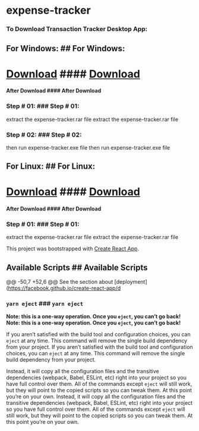 # expense-tracker


### To Download Transaction Tracker Desktop App:
## For Windows:	## For Windows:
# [Download](https://drive.google.com/file/d/1dv-GJDZLjfy4xcPaCBpHiTFl7DCsukTO/view?usp=sharing)	#### [Download](https://drive.google.com/file/d/1dv-GJDZLjfy4xcPaCBpHiTFl7DCsukTO/view?usp=sharing)


#### After Download 	#### After Download 
### Step # 01:	### Step # 01:
extract the expense-tracker.rar file	  extract the expense-tracker.rar file
### Step # 02:	### Step # 02:
then run expense-tracker.exe file	  then run expense-tracker.exe file



## For Linux:	## For Linux:
# [Download](https://drive.google.com/file/d/1vwYbDozYFumzH9u9W86q1YDmwqa75GlR/view?usp=sharing)	#### [Download](https://drive.google.com/file/d/1vwYbDozYFumzH9u9W86q1YDmwqa75GlR/view?usp=sharing)
#### After Download 	#### After Download 
### Step # 01:	### Step # 01:
extract the expense-tracker.rar file	  extract the expense-tracker.rar file






This project was bootstrapped with [Create React App](https://github.com/facebook/create-react-app).	


## Available Scripts	## Available Scripts


@@ -50,7 +52,6 @@ See the section about [deployment](https://facebook.github.io/create-react-app/d
### `yarn eject`	### `yarn eject`


**Note: this is a one-way operation. Once you `eject`, you can’t go back!**	**Note: this is a one-way operation. Once you `eject`, you can’t go back!**

If you aren’t satisfied with the build tool and configuration choices, you can `eject` at any time. This command will remove the single build dependency from your project.	If you aren’t satisfied with the build tool and configuration choices, you can `eject` at any time. This command will remove the single build dependency from your project.


Instead, it will copy all the configuration files and the transitive dependencies (webpack, Babel, ESLint, etc) right into your project so you have full control over them. All of the commands except `eject` will still work, but they will point to the copied scripts so you can tweak them. At this point you’re on your own.	Instead, it will copy all the configuration files and the transitive dependencies (webpack, Babel, ESLint, etc) right into your project so you have full control over them. All of the commands except `eject` will still work, but they will point to the copied scripts so you can tweak them. At this point you’re on your own.
